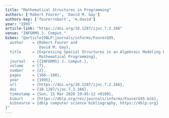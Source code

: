 ```yaml
---
title: "Mathematical Structures in Programming"
authors: ['Robert Fourer', 'David M. Gay']
authors-key: ['fourerrobert', 'm.david']
year: "1995"
article-link: "https://doi.org/10.1287/ijoc.7.2.166"
venue: "INFORMS J. Comput."
bibex: "@article{DBLP:journals/informs/FourerG95,
  author    = {Robert Fourer and
               David M. Gay},
  title     = {Expressing Special Structures in an Algebraic Modeling Language for
               Mathematical Programming},
  journal   = {{INFORMS} J. Comput.},
  volume    = {7},
  number    = {2},
  pages     = {166--190},
  year      = {1995},
  url       = {https://doi.org/10.1287/ijoc.7.2.166},
  doi       = {10.1287/ijoc.7.2.166},
  timestamp = {Sun, 15 Mar 2020 19:45:12 +0100},
  biburl    = {https://dblp.org/rec/journals/informs/FourerG95.bib},
  bibsource = {dblp computer science bibliography, https://dblp.org}
}"
---
```

